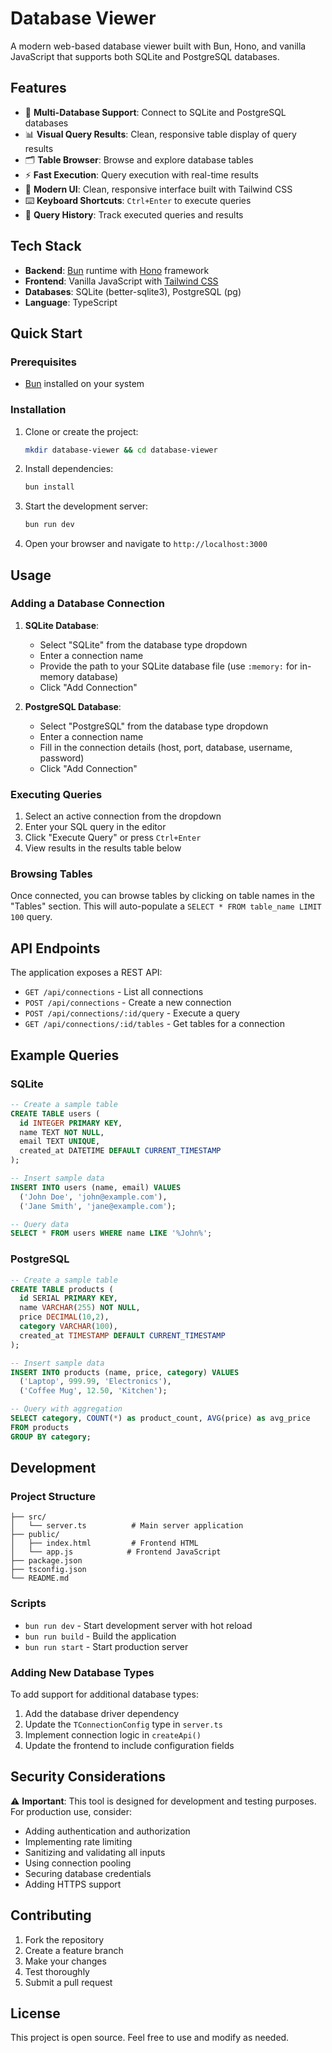 # Database Viewer

A modern web-based database viewer built with Bun, Hono, and vanilla JavaScript that supports both SQLite and PostgreSQL databases.

## Features

- 🔗 **Multi-Database Support**: Connect to SQLite and PostgreSQL databases
- 📊 **Visual Query Results**: Clean, responsive table display of query results
- 🗂️ **Table Browser**: Browse and explore database tables
- ⚡ **Fast Execution**: Query execution with real-time results
- 🎨 **Modern UI**: Clean, responsive interface built with Tailwind CSS
- ⌨️ **Keyboard Shortcuts**: `Ctrl+Enter` to execute queries
- 📝 **Query History**: Track executed queries and results

## Tech Stack

- **Backend**: [Bun](https://bun.sh/) runtime with [Hono](https://hono.dev/) framework
- **Frontend**: Vanilla JavaScript with [Tailwind CSS](https://tailwindcss.com/)
- **Databases**: SQLite (better-sqlite3), PostgreSQL (pg)
- **Language**: TypeScript

## Quick Start

### Prerequisites

- [Bun](https://bun.sh/) installed on your system

### Installation

1. Clone or create the project:
   ```bash
   mkdir database-viewer && cd database-viewer
   ```

2. Install dependencies:
   ```bash
   bun install
   ```

3. Start the development server:
   ```bash
   bun run dev
   ```

4. Open your browser and navigate to `http://localhost:3000`

## Usage

### Adding a Database Connection

1. **SQLite Database**:
   - Select "SQLite" from the database type dropdown
   - Enter a connection name
   - Provide the path to your SQLite database file (use `:memory:` for in-memory database)
   - Click "Add Connection"

2. **PostgreSQL Database**:
   - Select "PostgreSQL" from the database type dropdown
   - Enter a connection name
   - Fill in the connection details (host, port, database, username, password)
   - Click "Add Connection"

### Executing Queries

1. Select an active connection from the dropdown
2. Enter your SQL query in the editor
3. Click "Execute Query" or press `Ctrl+Enter`
4. View results in the results table below

### Browsing Tables

Once connected, you can browse tables by clicking on table names in the "Tables" section. This will auto-populate a `SELECT * FROM table_name LIMIT 100` query.

## API Endpoints

The application exposes a REST API:

- `GET /api/connections` - List all connections
- `POST /api/connections` - Create a new connection
- `POST /api/connections/:id/query` - Execute a query
- `GET /api/connections/:id/tables` - Get tables for a connection

## Example Queries

### SQLite
```sql
-- Create a sample table
CREATE TABLE users (
  id INTEGER PRIMARY KEY,
  name TEXT NOT NULL,
  email TEXT UNIQUE,
  created_at DATETIME DEFAULT CURRENT_TIMESTAMP
);

-- Insert sample data
INSERT INTO users (name, email) VALUES 
  ('John Doe', 'john@example.com'),
  ('Jane Smith', 'jane@example.com');

-- Query data
SELECT * FROM users WHERE name LIKE '%John%';
```

### PostgreSQL
```sql
-- Create a sample table
CREATE TABLE products (
  id SERIAL PRIMARY KEY,
  name VARCHAR(255) NOT NULL,
  price DECIMAL(10,2),
  category VARCHAR(100),
  created_at TIMESTAMP DEFAULT CURRENT_TIMESTAMP
);

-- Insert sample data
INSERT INTO products (name, price, category) VALUES 
  ('Laptop', 999.99, 'Electronics'),
  ('Coffee Mug', 12.50, 'Kitchen');

-- Query with aggregation
SELECT category, COUNT(*) as product_count, AVG(price) as avg_price 
FROM products 
GROUP BY category;
```

## Development

### Project Structure

```
├── src/
│   └── server.ts          # Main server application
├── public/
│   ├── index.html         # Frontend HTML
│   └── app.js            # Frontend JavaScript
├── package.json
├── tsconfig.json
└── README.md
```

### Scripts

- `bun run dev` - Start development server with hot reload
- `bun run build` - Build the application
- `bun run start` - Start production server

### Adding New Database Types

To add support for additional database types:

1. Add the database driver dependency
2. Update the `TConnectionConfig` type in `server.ts`
3. Implement connection logic in `createApi()`
4. Update the frontend to include configuration fields

## Security Considerations

⚠️ **Important**: This tool is designed for development and testing purposes. For production use, consider:

- Adding authentication and authorization
- Implementing rate limiting
- Sanitizing and validating all inputs
- Using connection pooling
- Securing database credentials
- Adding HTTPS support

## Contributing

1. Fork the repository
2. Create a feature branch
3. Make your changes
4. Test thoroughly
5. Submit a pull request

## License

This project is open source. Feel free to use and modify as needed.
